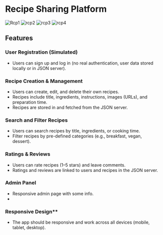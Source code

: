 # Recipe Sharing Platform

![Rcp1](https://github.com/user-attachments/assets/d141415e-aa88-46f1-a444-3457eeab723a)
![rcp2](https://github.com/user-attachments/assets/7e53d28a-aed3-4fbc-8d07-386bdec32f0b)
![rcp3](https://github.com/user-attachments/assets/8c74085a-3b8e-44e1-827c-618255da1aca)
![rcp4](https://github.com/user-attachments/assets/dca9d147-d025-4a7c-861e-42e1da48eea5)


## Features

### User Registration (Simulated)

- Users can sign up and log in (no real authentication, user data stored locally or in JSON server).

### Recipe Creation & Management

- Users can create, edit, and delete their own recipes.
- Recipes include title, ingredients, instructions, images (URLs), and preparation time.
- Recipes are stored in and fetched from the JSON server.

### Search and Filter Recipes

- Users can search recipes by title, ingredients, or cooking time.
- Filter recipes by pre-defined categories (e.g., breakfast, vegan, dessert).

### Ratings & Reviews

- Users can rate recipes (1–5 stars) and leave comments.
- Ratings and reviews are linked to users and recipes in the JSON server.

### Admin Panel 
- Responsive admin page with some info.
- 
### Responsive Design\*\*

- The app should be responsive and work across all devices (mobile, tablet, desktop).



